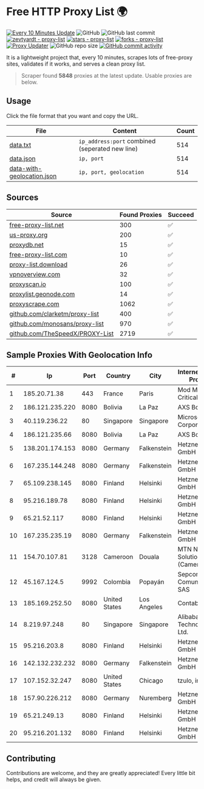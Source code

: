 
# Free HTTP Proxy List 🌍

[![Every 10 Minutes Update](https://github.com/mertguvencli/http-proxy-list/actions/workflows/main.yml/badge.svg?branch=main)](https://github.com/mertguvencli/http-proxy-list/actions/workflows/main.yml)
![GitHub](https://img.shields.io/github/license/mertguvencli/http-proxy-list)
![GitHub last commit](https://img.shields.io/github/last-commit/mertguvencli/http-proxy-list)
[![zevtyardt - proxy-list](https://img.shields.io/static/v1?label=zevtyardt&message=proxy-list&color=blue&logo=github)](https://github.com/zevtyardt/proxy-list "Go to GitHub repo")
[![stars - proxy-list](https://img.shields.io/github/stars/zevtyardt/proxy-list?style=social)](https://github.com/zevtyardt/proxy-list)
[![forks - proxy-list](https://img.shields.io/github/forks/zevtyardt/proxy-list?style=social)](https://github.com/zevtyardt/proxy-list)
[![Proxy Updater](https://github.com/zevtyardt/proxy-list/workflows/Proxy%20Updater/badge.svg)](https://github.com/zevtyardt/proxy-list/actions?query=workflow:"Proxy+Updater")
![GitHub repo size](https://img.shields.io/github/repo-size/zevtyardt/proxy-list)
[![GitHub commit activity](https://img.shields.io/github/commit-activity/m/zevtyardt/proxy-list?logo=commits)](https://github.com/zevtyardt/proxy-list/commits/main)

It is a lightweight project that, every 10 minutes, scrapes lots of free-proxy sites, validates if it works, and serves a clean proxy list.

> Scraper found **5848** proxies at the latest update. Usable proxies are below.

## Usage

Click the file format that you want and copy the URL.

|File|Content|Count|
|----|-------|-----|
|[data.txt](https://raw.githubusercontent.com/mertguvencli/http-proxy-list/main/proxy-list/data.txt)|`ip_address:port` combined (seperated new line)|514|
|[data.json](https://raw.githubusercontent.com/mertguvencli/http-proxy-list/main/proxy-list/data.json)|`ip, port`|514|
|[data-with-geolocation.json](https://raw.githubusercontent.com/mertguvencli/http-proxy-list/main/proxy-list/data-with-geolocation.json)|`ip, port, geolocation`|514|

## Sources

|Source|Found Proxies|Succeed|
|------|-------------|-------|
|[free-proxy-list.net](https://free-proxy-list.net)|300|✅|
|[us-proxy.org](https://www.us-proxy.org)|200|✅|
|[proxydb.net](http://proxydb.net)|15|✅|
|[free-proxy-list.com](https://free-proxy-list.com/?page=&port=&type%5B%5D=http&type%5B%5D=https&up_time=0&search=Search)|10|✅|
|[proxy-list.download](https://www.proxy-list.download/HTTP)|26|✅|
|[vpnoverview.com](https://vpnoverview.com/privacy/anonymous-browsing/free-proxy-servers)|32|✅|
|[proxyscan.io](https://www.proxyscan.io)|100|✅|
|[proxylist.geonode.com](https://proxylist.geonode.com/api/proxy-list?limit=300&page=1&sort_by=lastChecked&sort_type=desc&protocols=http,https)|14|✅|
|[proxyscrape.com](https://api.proxyscrape.com/v2/?request=displayproxies&protocol=http&timeout=10000&country=all&ssl=all&anonymity=all)|1062|✅|
|[github.com/clarketm/proxy-list](https://raw.githubusercontent.com/clarketm/proxy-list/master/proxy-list-raw.txt)|400|✅|
|[github.com/monosans/proxy-list](https://raw.githubusercontent.com/monosans/proxy-list/main/proxies/http.txt)|970|✅|
|[github.com/TheSpeedX/PROXY-List](https://raw.githubusercontent.com/TheSpeedX/PROXY-List/master/http.txt)|2719|✅|


## Sample Proxies With Geolocation Info

|#|Ip|Port|Country|City|Internet Service Provider|
|-|--|----|-------|----|-------------------------|
|1|185.20.71.38|443|France|Paris|Mod Mission Critical LLC|
|2|186.121.235.220|8080|Bolivia|La Paz|AXS Bolivia S. A.|
|3|40.119.236.22|80|Singapore|Singapore|Microsoft Corporation|
|4|186.121.235.66|8080|Bolivia|La Paz|AXS Bolivia S. A.|
|5|138.201.174.153|8080|Germany|Falkenstein|Hetzner Online GmbH|
|6|167.235.144.248|8080|Germany|Falkenstein|Hetzner Online GmbH|
|7|65.109.238.145|8080|Finland|Helsinki|Hetzner Online GmbH|
|8|95.216.189.78|8080|Finland|Helsinki|Hetzner Online GmbH|
|9|65.21.52.117|8080|Finland|Helsinki|Hetzner Online GmbH|
|10|167.235.235.19|8080|Germany|Falkenstein|Hetzner Online GmbH|
|11|154.70.107.81|3128|Cameroon|Douala|MTN Network Solutions (Cameroon)|
|12|45.167.124.5|9992|Colombia|Popayán|Sepcom Comunicaciones SAS|
|13|185.169.252.50|8080|United States|Los Angeles|Contabo GmbH|
|14|8.219.97.248|80|Singapore|Singapore|Alibaba (US) Technology Co., Ltd.|
|15|95.216.203.8|8080|Finland|Helsinki|Hetzner Online GmbH|
|16|142.132.232.232|8080|Germany|Falkenstein|Hetzner Online GmbH|
|17|107.152.32.247|8080|United States|Chicago|tzulo, inc.|
|18|157.90.226.212|8080|Germany|Nuremberg|Hetzner Online GmbH|
|19|65.21.249.13|8080|Finland|Helsinki|Hetzner Online GmbH|
|20|95.216.201.132|8080|Finland|Helsinki|Hetzner Online GmbH|



## Contributing

Contributions are welcome, and they are greatly appreciated! Every
little bit helps, and credit will always be given.

